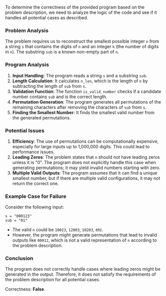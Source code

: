 To determine the correctness of the provided program based on the problem description, we need to analyze the logic of the code and see if it handles all potential cases as described.

### Problem Analysis
The problem requires us to reconstruct the smallest possible integer `n` from a string `s` that contains the digits of `n` and an integer `k` (the number of digits in `n`). The substring `sub` is a known non-empty part of `n`. 

### Program Analysis
1. **Input Handling**: The program reads a string `s` and a substring `sub`.
2. **Length Calculation**: It calculates `n_len`, which is the length of `n` by subtracting the length of `sub` from `s`.
3. **Validation Function**: The function `is_valid_number` checks if a candidate number contains `sub` and is the correct length.
4. **Permutation Generation**: The program generates all permutations of the remaining characters after removing the characters of `sub` from `s`.
5. **Finding the Smallest Number**: It finds the smallest valid number from the generated permutations.

### Potential Issues
1. **Efficiency**: The use of permutations can be computationally expensive, especially for large inputs up to 1,000,000 digits. This could lead to performance issues.
2. **Leading Zeros**: The problem states that `n` should not have leading zeros unless it is "0". The program does not explicitly handle this case when generating permutations; it may yield invalid numbers starting with zero.
3. **Multiple Valid Outputs**: The program assumes that it can find a unique smallest number, but if there are multiple valid configurations, it may not return the correct one.

### Example Case for Failure
Consider the following input:
```
s = "000123"
sub = "01"
```
- The valid `n` could be `10023`, `12003`, `10203`, etc.
- However, the program might generate permutations that lead to invalid outputs like `00012`, which is not a valid representation of `n` according to the problem description.

### Conclusion
The program does not correctly handle cases where leading zeros might be generated in the output. Therefore, it does not satisfy the requirements of the problem description for all potential cases.

Correctness: **False**.
